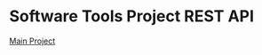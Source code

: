 # Software Tools Project REST API
[Main Project](https://github.com/Jack-Patterson/SoftwareTools_BankSystem)
